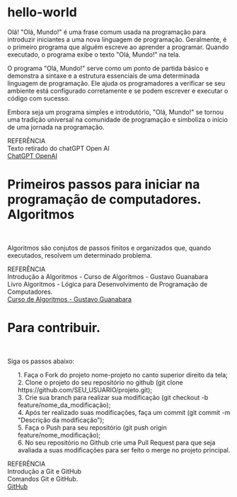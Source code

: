 # hello-world

<p>Olá! "Olá, Mundo!" é uma frase comum usada na programação para introduzir iniciantes a uma nova linguagem de programação. Geralmente, é o primeiro programa que alguém escreve ao aprender a programar. Quando executado, o programa exibe o texto "Olá, Mundo!" na tela.

O programa "Olá, Mundo!" serve como um ponto de partida básico e demonstra a sintaxe e a estrutura essenciais de uma determinada linguagem de programação. Ele ajuda os programadores a verificar se seu ambiente está configurado corretamente e se podem escrever e executar o código com sucesso.

Embora seja um programa simples e introdutório, "Olá, Mundo!" se tornou uma tradição universal na comunidade de programação e simboliza o início de uma jornada na programação.</p>

<p>REFERÊNCIA<br>
  Texto retirado do chatGPT Open AI<br>
  <a href="https://chat.openai.com/">ChatGPT OpenAI<a></p>


<h1>Primeiros passos para iniciar na programação de computadores.<br>Algoritmos</h1><br>
<p>Algoritmos são conjutos de passos finitos e organizados que, quando executados, resolvem um determinado problema.<br>

REFERÊNCIA<br>
  Introdução a Algoritmos - Curso de Algoritmos - Gustavo Guanabara<br>
  Livro Algoritmos - Lógica para Desenvolvimento de Programação de Computadores.<br>
  <a href="https://www.youtube.com/watch?v=8mei6uVttho&list=PLHz_AreHm4dmSj0MHol_aoNYCSGFqvfXV">Curso de Algoritmos - Gustavo Guanabara</a></p>


<h1>Para contribuir.</h1><br>
<p>Siga os passos abaixo:</p>
<ol>
1. Faça o Fork do projeto nome-projeto no canto superior direito da tela;<br>
2. Clone o projeto do seu repositório no github (git clone https://github.com/SEU_USUARIO/projeto.git);<br>
3. Crie sua branch para realizar sua modificação (git checkout -b feature/nome_da_modificação);<br>
4. Após ter realizado suas modificações, faça um commit (git commit -m "Descrição da modificação");<br>
5. Faça o Push para seu repositório (git push origin feature/nome_modificação);<br>
6. No seu repositório no Github crie uma Pull Request para que seja avaliada a suas modificações para ser feito o merge no projeto principal.<br>
</ol>
<p>
REFERÊNCIA<br>
  Introdução a Git e GitHub<br>
  Comandos Git e GitHub.<br>
  <a href="#">GitHub</a>
</p>
